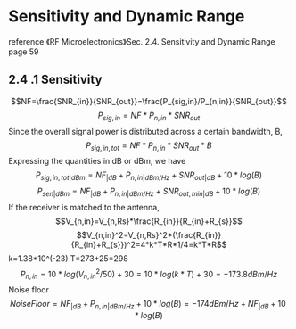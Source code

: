 # Sensitivity and Dynamic Range
reference 《RF Microelectronics》Sec. 2.4. Sensitivity and Dynamic Range page 59

## 2.4 .1 Sensitivity
$$NF=\frac{SNR_{in}}{SNR_{out}}=\frac{P_{sig,in}/P_{n,in}}{SNR_{out}}$$
$$P_{sig,in}=NF*P_{n,in}*SNR_{out}$$
Since the overall signal power is distributed across a certain bandwidth, B,
$$P_{sig,in,tot}=NF*P_{n,in}*SNR_{out}*B$$
Expressing the quantities in dB or dBm, we have
$$P_{sig,in,tot|dBm}=NF_{|dB}+P_{n,in|dBm/Hz}+SNR_{out|dB}+10*log(B)$$
$$P_{sen|dBm}=NF_{|dB}+P_{n,in|dBm/Hz}+SNR_{out,min|dB}+10*log(B)$$
If the receiver is matched to the antenna,
$$V_{n,in}=V_{n,Rs}*\frac{R_{in}}{R_{in}+R_{s}}$$
$$V_{n,in}^2=V_{n,Rs}^2*(\frac{R_{in}}{R_{in}+R_{s}})^2=4*k*T*R*1/4=k*T*R$$ 
k=1.38*10^(-23)
T=273+25=298
$$P_{n,in}=10*log(V_{n,in}^2/50)+30=10*log(k*T)+30=-173.8dBm/Hz$$
Noise floor
$$Noise Floor=NF_{|dB}+P_{n,in|dBm/Hz}+10*log(B)=−174dBm/Hz+NF_{|dB}+10*log(B)$$

